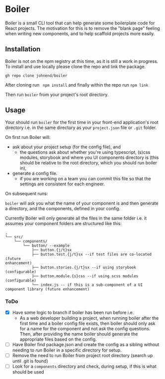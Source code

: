 # Boiler

Boiler is a small CLI tool that can help generate some boilerplate code for
React projects. The motivation for this is to remove the "blank page" feeling
when writing new components, and to help scaffold projects more easily.

## Installation

Boiler is not on the npm registry at this time, as it is still a work in
progress. To install and use locally please clone the repo and link the package.

```shell
gh repo clone johnend/boiler
```

After cloning run ` npm install` and finally within the repo run `npm link`

Then run `boiler` from your project's root directory.

## Usage

Your should run `boiler` for the first time in your front-end application's root
directory i.e. in the same directory as your `project.json` file or `.git`
folder.

On first run Boiler will:

- ask about your project setup (for the config file), and
  - the questions ask about whether you're using typescript, (s)css modules,
    storybook and where you UI components directory is (this should be relative
    to the root directory, which you should run boiler in),
- generate a config file.
  - if you are working on a team you can commit this file so that the settings
    are consistent for each engineer.

On subsequent runs:

`boiler` will ask you what the name of your component is and then generate a
directory, and the components, defined in your config.

Currently Boiler will only generate all the files in the same folder i.e. it
assumes your component folders are structured like this:

```
.
└── src/
    └── components/
        └── button/ --example
            ├── button.{j/t}sx
            ├── button.test.{j/t}sx --if test files are co-located (future
enhancement)
            ├── button.stories.{j/t}sx --if using storybook (configurable)
            ├── button.module.{s}css --if using scss modules (configurable)
            └── index.js -- if this is a sub-component of a UI component library (future enhancement)
```

### ToDo

- [x] Have some logic to branch if boiler has been run before i.e.
  - As a web developer building a project, when running boiler after the first
    time and a boiler config file exists, then boiler should only ask for a name
    for the component and not ask the config questions. Then, after providing
    the name boiler should generate the appropriate files based on the config.
- [ ] Have Boiler find package.json and create the config as a sibling without
      needing to _run_ Boiler in a specific directory for setup.
- [ ] Remove the need to run Boiler from project root directory (search up until
      .git is found)
- [ ] Look for a `components` directory and check, during setup, if this is what
      should be used
